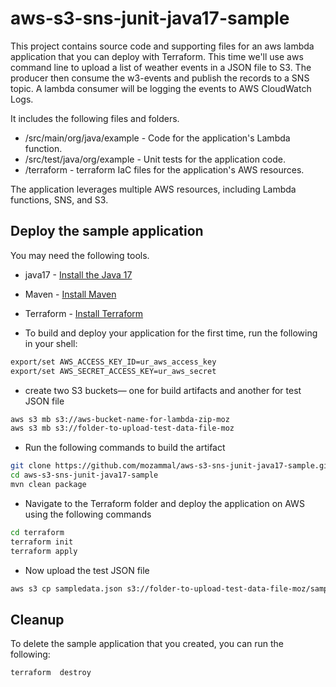 # aws-s3-sns-junit-java17-sample

This project contains source code and supporting files for an aws lambda application
that you can deploy with Terraform. This time we'll use aws command line to upload a list of
weather events in a JSON file to S3. The producer then consume the w3-events and publish the records
to a SNS topic. A lambda consumer will be logging the events to AWS CloudWatch Logs.

It includes the following files and folders.

- /src/main/org/java/example - Code for the application's Lambda function.
- /src/test/java/org/example - Unit tests for the application code.
- /terraform - terraform IaC files for the application's AWS resources.

The application leverages multiple AWS resources, including Lambda functions, SNS, and S3.

## Deploy the sample application

You may need the following tools.

* java17 - [Install the Java 17](https://docs.aws.amazon.com/corretto/latest/corretto-17-ug/downloads-list.html)
* Maven - [Install Maven](https://maven.apache.org/install.html)
* Terraform - [Install Terraform](https://developer.hashicorp.com/terraform/tutorials/aws-get-started/install-cli)

* To build and deploy your application for the first time, run the following in your shell:

```bash
export/set AWS_ACCESS_KEY_ID=ur_aws_access_key
export/set AWS_SECRET_ACCESS_KEY=ur_aws_secret
```

* create two S3 buckets— one for build artifacts and another for test JSON file

```bash
aws s3 mb s3://aws-bucket-name-for-lambda-zip-moz
aws s3 mb s3://folder-to-upload-test-data-file-moz
```

* Run the following commands to build the artifact

```bash
git clone https://github.com/mozammal/aws-s3-sns-junit-java17-sample.git
cd aws-s3-sns-junit-java17-sample
mvn clean package
```

* Navigate to the Terraform folder and deploy the application on AWS using the following commands

```bash
cd terraform
terraform init
terraform apply
```

* Now upload the test JSON file

```bash
aws s3 cp sampledata.json s3://folder-to-upload-test-data-file-moz/sampledata.json
```

## Cleanup

To delete the sample application that you created, you can run the following:

```bash
terraform  destroy
```